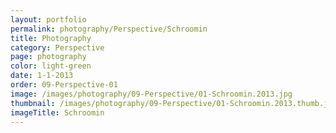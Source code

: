 ```yaml
---
layout: portfolio
permalink: photography/Perspective/Schroomin
title: Photography
category: Perspective
page: photography
color: light-green
date: 1-1-2013
order: 09-Perspective-01
image: /images/photography/09-Perspective/01-Schroomin.2013.jpg
thumbnail: /images/photography/09-Perspective/01-Schroomin.2013.thumb.jpg
imageTitle: Schroomin
---
```

